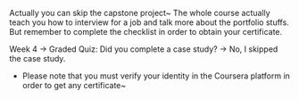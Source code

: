 Actually you can skip the capstone project~ The whole course actually teach you how to interview for a job and talk more about the portfolio stuffs. But remember to complete the checklist in order to obtain your certificate.

Week 4 -> Graded Quiz: Did you complete a case study? -> No, I skipped the case study. 

* Please note that you must verify your identity in the Coursera platform in order to get any certificate~

